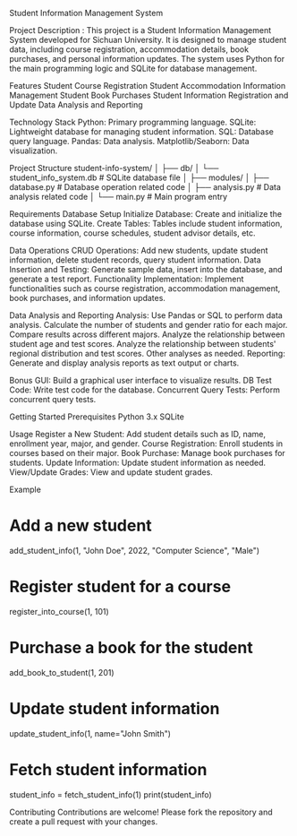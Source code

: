 Student Information Management System

Project Description : This project is a Student Information Management System developed for Sichuan University. It is designed to manage student data, including course registration, accommodation details, book purchases, and personal information updates. The system uses Python for the main programming logic and SQLite for database management.

Features
Student Course Registration
Student Accommodation Information Management
Student Book Purchases
Student Information Registration and Update
Data Analysis and Reporting

Technology Stack
Python: Primary programming language.
SQLite: Lightweight database for managing student information.
SQL: Database query language.
Pandas: Data analysis.
Matplotlib/Seaborn: Data visualization.

Project Structure
student-info-system/
│
├── db/
│   └── student_info_system.db  # SQLite database file
│
├── modules/
│   ├── database.py             # Database operation related code
│   ├── analysis.py             # Data analysis related code
│
└── main.py                     # Main program entry

Requirements
Database Setup 
Initialize Database: Create and initialize the database using SQLite.
Create Tables: Tables include student information, course information, course schedules, student advisor details, etc.

Data Operations 
CRUD Operations: Add new students, update student information, delete student records, query student information.
Data Insertion and Testing: Generate sample data, insert into the database, and generate a test report.
Functionality Implementation: Implement functionalities such as course registration, accommodation management, book purchases, and information updates.

Data Analysis and Reporting 
Analysis: Use Pandas or SQL to perform data analysis.
Calculate the number of students and gender ratio for each major.
Compare results across different majors.
Analyze the relationship between student age and test scores.
Analyze the relationship between students' regional distribution and test scores.
Other analyses as needed.
Reporting: Generate and display analysis reports as text output or charts.

Bonus 
GUI: Build a graphical user interface to visualize results.
DB Test Code: Write test code for the database.
Concurrent Query Tests: Perform concurrent query tests.

Getting Started
Prerequisites
Python 3.x
SQLite

Usage
Register a New Student: Add student details such as ID, name, enrollment year, major, and gender.
Course Registration: Enroll students in courses based on their major.
Book Purchase: Manage book purchases for students.
Update Information: Update student information as needed.
View/Update Grades: View and update student grades.

Example
# Add a new student
add_student_info(1, "John Doe", 2022, "Computer Science", "Male")

# Register student for a course
register_into_course(1, 101)

# Purchase a book for the student
add_book_to_student(1, 201)

# Update student information
update_student_info(1, name="John Smith")

# Fetch student information
student_info = fetch_student_info(1)
print(student_info)

Contributing
Contributions are welcome! Please fork the repository and create a pull request with your changes.
